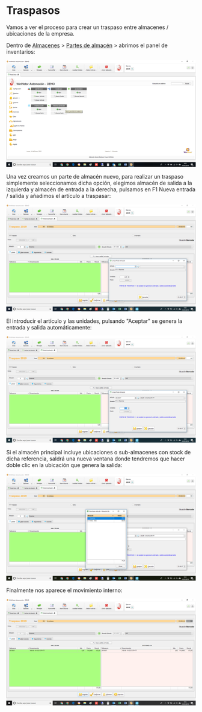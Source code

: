 # Traspasos

Vamos a ver el proceso para crear un traspaso entre almacenes / ubicaciones de la empresa.

Dentro de [Almacenes](../../manuales/almacenes/) > [Partes de almacén](./) > abrimos el panel de inventarios:

![](<../../.gitbook/assets/image (123).png>)

Una vez creamos un parte de almacén nuevo, para realizar un traspaso simplemente seleccionamos dicha opción, elegimos almacén de salida a la izquierda y almacén de entrada a la derecha, pulsamos en F1 Nueva entrada / salida y añadimos el artículo a traspasar:

![](<../../.gitbook/assets/image (124).png>)

El introducir el artículo y las unidades, pulsando "Aceptar" se genera la entrada y salida automáticamente:

![](<../../.gitbook/assets/image (125).png>)

Si el almacén principal incluye ubicaciones o sub-almacenes con stock de dicha referencia, saldrá una nueva ventana donde tendremos que hacer doble clic en la ubicación que genera la salida:

![](<../../.gitbook/assets/image (126).png>)

Finalmente nos aparece el movimiento interno:

![](<../../.gitbook/assets/image (127).png>)
